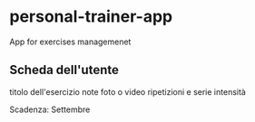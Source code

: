 # personal-trainer-app
App for exercises managemenet

## Scheda dell'utente

titolo dell'esercizio
note
foto o video
ripetizioni e serie
intensità

Scadenza: Settembre
